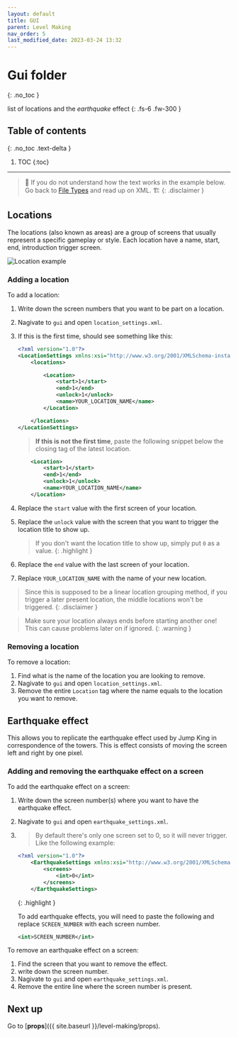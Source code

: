```yaml
---
layout: default
title: GUI
parent: Level Making
nav_order: 5
last_modified_date: 2023-03-24 13:32
---
```


# Gui folder
{: .no_toc }

list of locations and the *earthquake* effect<!-- more -->
{: .fs-6 .fw-300 }


## Table of contents
{: .no_toc .text-delta }

1. TOC
{:toc}

---

> 🚧 If you do not understand how the text works in the example below. Go back to [File Types]({{site.baseurl}}/getting-started/filetypes) and read up on XML. 🏗
{: .disclaimer }

## Locations

The locations (also known as areas) are a group of screens that usually represent a specific gameplay or style. Each location have a name, start, end, introduction trigger screen.

![Location example]({{site.baseurl}}/images/level-making/location.png)

<!-- ### Adding/replacing/removing a location (with Worldsmith)

🚧 Work in Progress. **No trespassing!** 🏗
{: .disclaimer } -->

### Adding a location

To add a location:

1. Write down the screen numbers that you want to be part on a location.
2. Nagivate to `gui` and open `location_settings.xml`.
3. If this is the first time, should see something like this:
    ```xml
    <?xml version="1.0"?>
    <LocationSettings xmlns:xsi="http://www.w3.org/2001/XMLSchema-instance" xmlns:xsd="http://www.w3.org/2001/XMLSchema">
        <locations>

            <Location>
                <start>1</start>
                <end>1</end>
                <unlock>1</unlock>
                <name>YOUR_LOCATION_NAME</name>
            </Location>

        </locations>
    </LocationSettings>
    ```
    > **If this is not the first time**, paste the following snippet below the closing tag of the latest location.
    ```xml
        <Location>
            <start>1</start>
            <end>1</end>
            <unlock>1</unlock>
            <name>YOUR_LOCATION_NAME</name>
        </Location>
    ```
4. Replace the `start` value with the first screen of your location.
5. Replace the `unlock` value with the screen that you want to trigger the location title to show up.
    > If you don't  want the location title to show up, simply put `0` as a value.
    {: .highlight }

6. Replace the `end` value with the last screen of your location.
7. Replace `YOUR_LOCATION_NAME` with the name of your new location.

> Since this is supposed to be a linear location grouping method, if you trigger a later present location, the middle locations won't be triggered.
{: .disclaimer }

> Make sure your location always ends before starting another one! This can cause problems later on if ignored.
{: .warning }

### Removing a location

To remove a location:

1. Find what is the name of the location you are looking to remove.
2. Nagivate to `gui` and open `location_settings.xml`.
3. Remove the entire `Location` tag where the name equals to the location you want to remove.


## Earthquake effect

This allows you to replicate the earthquake effect used by Jump King in correspondence of the towers. This is effect consists of moving the screen left and right by one pixel.

<!-- ### Adding/replacing/removing the earthquake effect on a screen (with Worldsmith)

🚧 Work in Progress. **No trespassing!** 🏗
{: .disclaimer } -->

### Adding and removing the earthquake effect on a screen

To add the earthquake effect on a screen:

1. Write down the screen number(s) where you want to have the earthquake effect.
2. Nagivate to `gui` and open `earthquake_settings.xml`.
3. > By default there's only one screen set to 0, so it will never trigger. Like the following example:
    ```xml
    <?xml version="1.0"?>
        <EarthquakeSettings xmlns:xsi="http://www.w3.org/2001/XMLSchema-instance" xmlns:xsd="http://www.w3.org/2001/XMLSchema">
            <screens>
                <int>0</int>
            </screens>
        </EarthquakeSettings>
    ```
    {: .highlight }
   
   To add earthquake effects, you will need to paste the following and replace `SCREEN_NUMBER` with each screen number.
    ```xml
    <int>SCREEN_NUMBER</int>
    ```

To remove an earthquake effect on a screen:

1. Find the screen that you want to remove the effect.
2. write down the screen number.
3. Nagivate to `gui` and open `earthquake_settings.xml`.
4. Remove the entire line where the screen number is present.

## Next up

Go to [**props**]({{ site.baseurl }}/level-making/props).